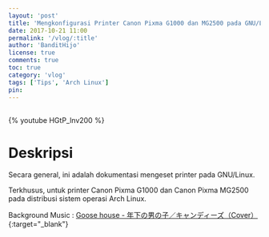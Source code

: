 ```yaml
---
layout: 'post'
title: 'Mengkonfigurasi Printer Canon Pixma G1000 dan MG2500 pada GNU/Linux'
date: 2017-10-21 11:00
permalink: '/vlog/:title'
author: 'BanditHijo'
license: true
comments: true
toc: true
category: 'vlog'
tags: ['Tips', 'Arch Linux']
pin:
---
```


<div style="margin-top:30px;"></div>

{% youtube HGtP_lnv200 %}

# Deskripsi

Secara general, ini adalah dokumentasi mengeset printer pada GNU/Linux.

Terkhusus, untuk printer Canon Pixma G1000 dan Canon Pixma MG2500 pada distribusi sistem operasi Arch Linux.

Background Music :
[Goose house - 年下の男の子／キャンディーズ（Cover）](https://www.youtube.com/watch?v=ri35YKhV-ME){:target="_blank"}
